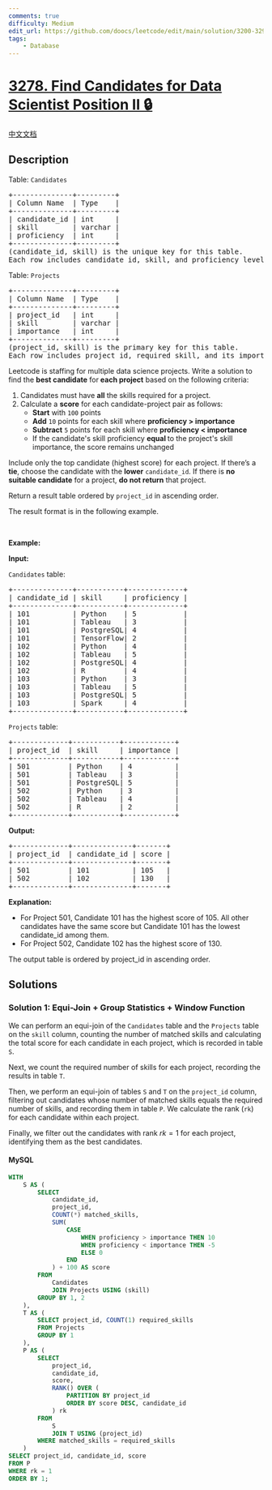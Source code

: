 ```yaml
---
comments: true
difficulty: Medium
edit_url: https://github.com/doocs/leetcode/edit/main/solution/3200-3299/3278.Find%20Candidates%20for%20Data%20Scientist%20Position%20II/README_EN.md
tags:
    - Database
---
```


<!-- problem:start -->

# [3278. Find Candidates for Data Scientist Position II 🔒](https://leetcode.com/problems/find-candidates-for-data-scientist-position-ii)

[中文文档](/solution/3200-3299/3278.Find%20Candidates%20for%20Data%20Scientist%20Position%20II/README.md)

## Description

<!-- description:start -->

<p>Table: <font face="monospace"><code>Candidates</code></font></p>

<pre>
+--------------+---------+ 
| Column Name  | Type    | 
+--------------+---------+ 
| candidate_id | int     | 
| skill        | varchar |
| proficiency  | int     |
+--------------+---------+
(candidate_id, skill) is the unique key for this table.
Each row includes candidate_id, skill, and proficiency level (1-5).
</pre>

<p>Table: <font face="monospace"><code>Projects</code></font></p>

<pre>
+--------------+---------+ 
| Column Name  | Type    | 
+--------------+---------+ 
| project_id   | int     | 
| skill        | varchar |
| importance   | int     |
+--------------+---------+
(project_id, skill) is the primary key for this table.
Each row includes project_id, required skill, and its importance (1-5) for the project.
</pre>

<p>Leetcode is staffing for multiple data science projects. Write a solution to find the <strong>best candidate</strong> for<strong> each project</strong> based on the following criteria:</p>

<ol>
	<li>Candidates must have <strong>all</strong> the skills required for a project.</li>
	<li>Calculate a <strong>score</strong> for each candidate-project pair as follows:
	<ul>
		<li><strong>Start</strong> with <code>100</code> points</li>
		<li><strong>Add</strong> <code>10</code> points for each skill where <strong>proficiency &gt; importance</strong></li>
		<li><strong>Subtract</strong> <code>5</code> points for each skill where <strong>proficiency &lt; importance</strong></li>
		<li>If the candidate&#39;s skill proficiency <strong>equal </strong>to the project&#39;s skill importance, the score remains unchanged</li>
	</ul>
	</li>
</ol>

<p>Include only the top candidate (highest score) for each project. If there&rsquo;s a <strong>tie</strong>, choose the candidate with the <strong>lower</strong> <code>candidate_id</code>. If there is <strong>no suitable candidate</strong> for a project, <strong>do not return</strong>&nbsp;that project.</p>

<p>Return a result table ordered by <code>project_id</code> in ascending order.</p>

<p>The result format is in the following example.</p>

<p>&nbsp;</p>
<p><strong class="example">Example:</strong></p>

<div class="example-block">
<p><strong>Input:</strong></p>

<p><code>Candidates</code> table:</p>

<pre class="example-io">
+--------------+-----------+-------------+
| candidate_id | skill     | proficiency |
+--------------+-----------+-------------+
| 101          | Python    | 5           |
| 101          | Tableau   | 3           |
| 101          | PostgreSQL| 4           |
| 101          | TensorFlow| 2           |
| 102          | Python    | 4           |
| 102          | Tableau   | 5           |
| 102          | PostgreSQL| 4           |
| 102          | R         | 4           |
| 103          | Python    | 3           |
| 103          | Tableau   | 5           |
| 103          | PostgreSQL| 5           |
| 103          | Spark     | 4           |
+--------------+-----------+-------------+
</pre>

<p><code>Projects</code> table:</p>

<pre class="example-io">
+-------------+-----------+------------+
| project_id  | skill     | importance |
+-------------+-----------+------------+
| 501         | Python    | 4          |
| 501         | Tableau   | 3          |
| 501         | PostgreSQL| 5          |
| 502         | Python    | 3          |
| 502         | Tableau   | 4          |
| 502         | R         | 2          |
+-------------+-----------+------------+
</pre>

<p><strong>Output:</strong></p>

<pre class="example-io">
+-------------+--------------+-------+
| project_id  | candidate_id | score |
+-------------+--------------+-------+
| 501         | 101          | 105   |
| 502         | 102          | 130   |
+-------------+--------------+-------+
</pre>

<p><strong>Explanation:</strong></p>

<ul>
	<li>For Project 501, Candidate 101 has the highest score of 105. All other candidates have the same score but Candidate 101 has the lowest candidate_id among them.</li>
	<li>For Project 502, Candidate 102 has the highest score of 130.</li>
</ul>

<p>The output table is ordered by project_id in ascending order.</p>
</div>

<!-- description:end -->

## Solutions

<!-- solution:start -->

### Solution 1: Equi-Join + Group Statistics + Window Function

We can perform an equi-join of the `Candidates` table and the `Projects` table on the `skill` column, counting the number of matched skills and calculating the total score for each candidate in each project, which is recorded in table `S`.

Next, we count the required number of skills for each project, recording the results in table `T`.

Then, we perform an equi-join of tables `S` and `T` on the `project_id` column, filtering out candidates whose number of matched skills equals the required number of skills, and recording them in table `P`. We calculate the rank (`rk`) for each candidate within each project.

Finally, we filter out the candidates with rank $rk = 1$ for each project, identifying them as the best candidates.

<!-- tabs:start -->

#### MySQL

```sql
WITH
    S AS (
        SELECT
            candidate_id,
            project_id,
            COUNT(*) matched_skills,
            SUM(
                CASE
                    WHEN proficiency > importance THEN 10
                    WHEN proficiency < importance THEN -5
                    ELSE 0
                END
            ) + 100 AS score
        FROM
            Candidates
            JOIN Projects USING (skill)
        GROUP BY 1, 2
    ),
    T AS (
        SELECT project_id, COUNT(1) required_skills
        FROM Projects
        GROUP BY 1
    ),
    P AS (
        SELECT
            project_id,
            candidate_id,
            score,
            RANK() OVER (
                PARTITION BY project_id
                ORDER BY score DESC, candidate_id
            ) rk
        FROM
            S
            JOIN T USING (project_id)
        WHERE matched_skills = required_skills
    )
SELECT project_id, candidate_id, score
FROM P
WHERE rk = 1
ORDER BY 1;
```

<!-- tabs:end -->

<!-- solution:end -->

<!-- problem:end -->

